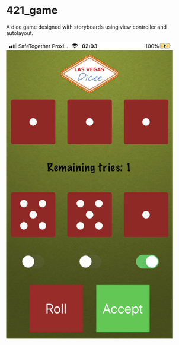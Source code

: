 # 421_game
A dice game designed with storyboards using view controller and autolayout.  

<img src="IMG_FE463367BE10-1.jpeg"
     alt="App_screenshot"
     style="float: left; margin-right: 10px;" width="450"/>
